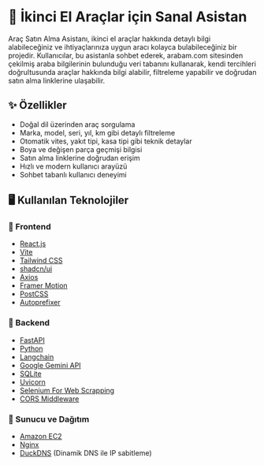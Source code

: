 # 🚗 İkinci El Araçlar için Sanal Asistan

Araç Satın Alma Asistanı, ikinci el araçlar hakkında detaylı bilgi alabileceğiniz ve ihtiyaçlarınıza uygun aracı kolayca bulabileceğiniz bir projedir. Kullanıcılar, bu asistanla sohbet ederek, arabam.com sitesinden çekilmiş araba bilgilerinin bulunduğu veri tabanını kullanarak, kendi tercihleri doğrultusunda araçlar hakkında bilgi alabilir, filtreleme yapabilir ve doğrudan satın alma linklerine ulaşabilir.

## ✨ Özellikler

- Doğal dil üzerinden araç sorgulama
- Marka, model, seri, yıl, km gibi detaylı filtreleme
- Otomatik vites, yakıt tipi, kasa tipi gibi teknik detaylar
- Boya ve değişen parça geçmişi bilgisi
- Satın alma linklerine doğrudan erişim
- Hızlı ve modern kullanıcı arayüzü
- Sohbet tabanlı kullanıcı deneyimi

## 🖥️ Kullanılan Teknolojiler

### 🔹 Frontend
- [React.js](https://reactjs.org/)
- [Vite](https://vitejs.dev/)
- [Tailwind CSS](https://tailwindcss.com/)
- [shadcn/ui](https://ui.shadcn.dev/)
- [Axios](https://axios-http.com/)
- [Framer Motion](https://www.framer.com/motion/)
- [PostCSS](https://postcss.org/)
- [Autoprefixer](https://github.com/postcss/autoprefixer)

### 🔹 Backend
- [FastAPI](https://fastapi.tiangolo.com/)
- [Python](https://www.python.org/)
- [Langchain](https://www.langchain.com/)
- [Google Gemini API](https://ai.google.dev/)
- [SQLite](https://www.sqlite.org/)
- [Uvicorn](https://www.uvicorn.org/)
- [Selenium For Web Scrapping](https://www.selenium.dev/)
- [CORS Middleware](https://fastapi.tiangolo.com/tutorial/cors/)

### 🔹 Sunucu ve Dağıtım
- [Amazon EC2](https://aws.amazon.com/ec2/)
- [Nginx](https://nginx.org/)
- [DuckDNS](https://www.duckdns.org/) (Dinamik DNS ile IP sabitleme)
